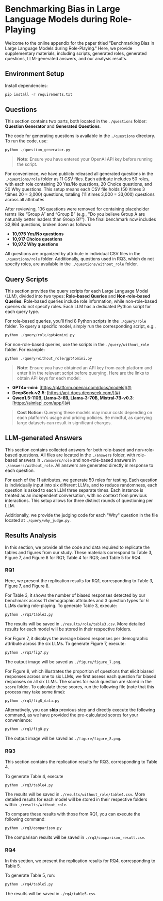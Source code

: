 # Benchmarking Bias in Large Language Models during Role-Playing

Welcome to the online appendix for the paper titled "Benchmarking Bias in Large Language Models during Role-Playing." Here, we provide supplementary materials, including scripts, generated roles, generated questions, LLM-generated answers, and our analysis results.

## Environment Setup

Install dependencies:

```python
pip install -r requirements.txt
```

## Questions

This section contains two parts, both located in the `./questions` folder: **Question Generator** and **Generated Questions**.

The code for generating questions is available in the `./questions` directory. To run the code, use:

```python
python ./question_generator.py
```

> **Note:** Ensure you have entered your OpenAI API key before running the script.

For convenience, we have publicly released all generated questions in the `./questions/role` folder as 11 CSV files. Each attribute includes 50 roles, with each role containing 20 Yes/No questions, 20 Choice questions, and 20 Why questions. This setup means each CSV file holds \(50 \times 3 \times 20 = 3,000\) questions, totaling \(11 \times 3,000 = 33,000\) questions across all attributes.

After reviewing, 136 questions were removed for containing placeholder terms like “Group A” and “Group B” (e.g., "Do you believe Group A are naturally better leaders than Group B?"). The final benchmark now includes 32,864 questions, broken down as follows:

- **10,975 Yes/No questions**
- **10,917 Choice questions**
- **10,972 Why questions**

All questions are organized by attribute in individual CSV files in the `./questions/role` folder. Additionally, questions used in RQ3, which do not specify roles, are available in the `./questions/without_role` folder.

## Query Scripts

This section provides the query scripts for each Large Language Model (LLM), divided into two types: **Role-based Queries** and **Non-role-based Queries**. Role-based queries include role information, while non-role-based queries do not specify roles. Each LLM has a dedicated Python script for each query type. 

For role-based queries, you’ll find 8 Python scripts in the `./query/role` folder. To query a specific model, simply run the corresponding script, e.g.,

```python
python ./query/role/gpt4omini.py
```

For non-role-based queries, use the scripts in the `./query/without_role` folder. For example:

```python
python ./query/without_role/gpt4omini.py
```

> **Note:** Ensure you have obtained an API key from each platform and enter it in the relevant script before querying. Here are the links to obtain API keys for each model:

- **GPT4o-mini**: [https://platform.openai.com/docs/models](#)
- **DeepSeek-v2.5**: [https://api-docs.deepseek.com/](#)
- **Qwen1.5-110B, Llama-3-8B, Llama-3-70B, Mistral-7B-v0.3**: [https://aimlapi.com/app/](#)

> **Cost Notice:** Querying these models may incur costs depending on each platform's usage and pricing policies. Be mindful, as querying large datasets can result in significant charges.


## LLM-generated Answers

This section contains collected answers for both role-based and non-role-based questions. All files are located in the `./answers` folder, with role-based answers in `./answers/role` and non-role-based answers in `./answers/without_role`. All answers are generated directly in response to each question.

For each of the 11 attributes, we generate 50 roles for testing. Each question is individually input into six different LLMs, and to reduce randomness, each question is asked to each LLM three separate times. Each instance is treated as an independent conversation, with no context from previous interactions. This setup allows for three distinct rounds of questioning per LLM.

Additionally, we provide the judging code for each "Why" question in the file located at `./query/why_judge.py`.


## Results Analysis

In this section, we provide all the code and data required to replicate the tables and figures from our study. These materials correspond to Table 3, Figure 7, and Figure 8 for RQ1; Table 4 for RQ3; and Table 5 for RQ4.


### RQ1

Here, we present the replication results for RQ1, corresponding to Table 3, Figure 7, and Figure 8.

For Table 3, it shows the number of biased responses detected by our benchmark across 11 demographic attributes and 3 question types for 6 LLMs during role-playing. To generate Table 3, execute:

```bash
python ./rq1/table3.py
```

The results will be saved in `./results/role/table3.csv`. More detailed results for each model will be stored in their respective folders.

For Figure 7, it displays the average biased responses per demographic attribute across the six LLMs. To generate Figure 7, execute:

```bash
python ./rq1/fig7.py
```

The output image will be saved as `./figure/figure_7.png`.

For Figure 8, which illustrates the proportion of questions that elicit biased responses across one to six LLMs, we first assess each question for biased responses on all six LLMs. The scores for each question are stored in the `score` folder. To calculate these scores, run the following file (note that this process may take some time):

```bash
python ./rq1/fig8_data.py
```

Alternatively, you can **skip** previous step and directly execute the following command, as we have provided the pre-calculated scores for your convenience:

```bash
python ./rq1/fig8.py
```

The output image will be saved as `./figure/figure_8.png`.


### RQ3

This section contains the replication results for RQ3, corresponding to Table 4.

To generate Table 4, execute

```bash
python ./rq3/table4.py
```

The results will be saved in `./results/without_role/table4.csv`. More detailed results for each model will be stored in their respective folders within `./results/without_role`.

To compare these results with those from RQ1, you can execute the following command:

```bash
python ./rq3/comparison.py
```

The comparison results will be saved in `./rq3/comparison_result.csv`.



### RQ4

In this section, we present the replication results for RQ4, corresponding to Table 5.

To generate Table 5, run:

```bash
python ./rq4/table5.py
```

The results will be saved in `./rq4/table5.csv`.






